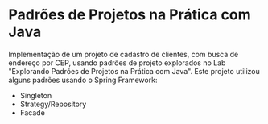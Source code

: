# Padrões de Projetos na Prática com Java

Implementação de um projeto de cadastro de clientes, com busca de endereço por CEP, usando padrões de projeto explorados no Lab "Explorando Padrões de Projetos na Prática com Java". Este projeto utilizou alguns padrões usando o Spring Framework:
* Singleton
* Strategy/Repository
* Facade
